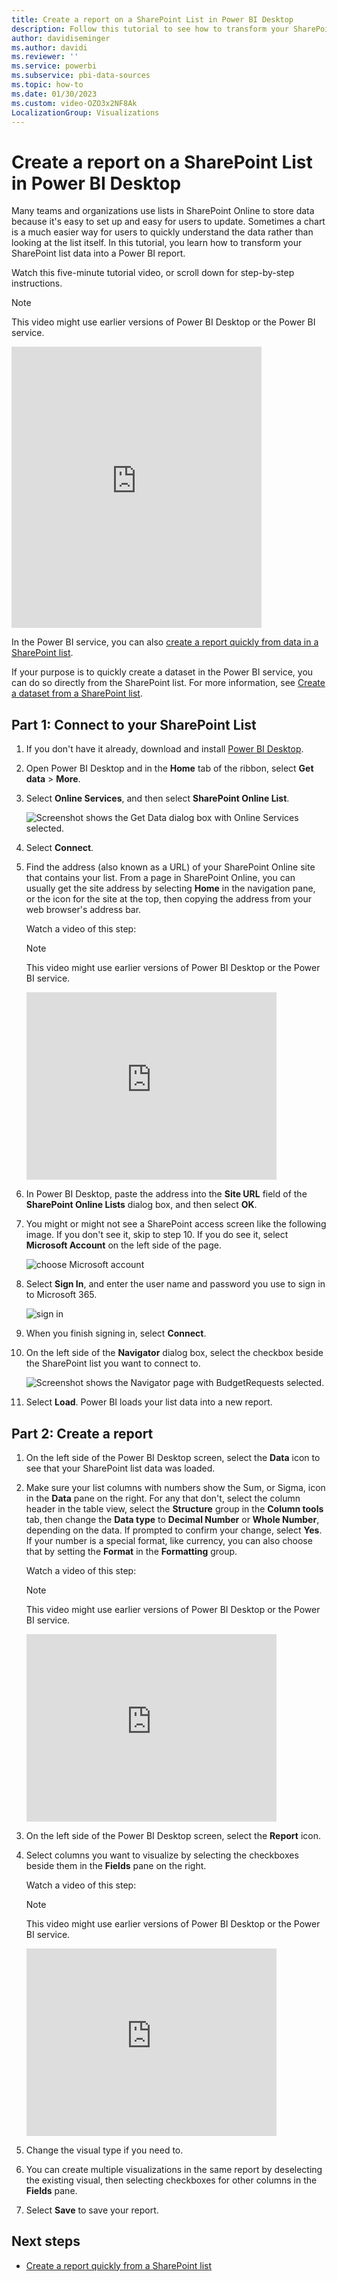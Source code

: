 ```yaml
---
title: Create a report on a SharePoint List in Power BI Desktop
description: Follow this tutorial to see how to transform your SharePoint List data into a Power BI report.
author: davidiseminger
ms.author: davidi
ms.reviewer: ''
ms.service: powerbi
ms.subservice: pbi-data-sources
ms.topic: how-to
ms.date: 01/30/2023
ms.custom: video-OZO3x2NF8Ak
LocalizationGroup: Visualizations
---
```

# Create a report on a SharePoint List in Power BI Desktop

Many teams and organizations use lists in SharePoint Online to store data because it's easy to set up and easy for users to update.  Sometimes a chart is a much easier way for users to quickly understand the data rather than looking at the list itself. In this tutorial, you learn how to transform your SharePoint list data into a Power BI report.

Watch this five-minute tutorial video, or scroll down for step-by-step instructions.

> [!NOTE]  
> This video might use earlier versions of Power BI Desktop or the Power BI service.

<iframe width="400" height="450" src="https://www.youtube.com/embed/OZO3x2NF8Ak" frameborder="0" allowfullscreen></iframe>

In the Power BI service, you can also [create a report quickly from data in a SharePoint list](../create-reports/service-quick-create-sharepoint-list.md).

If your purpose is to quickly create a dataset in the Power BI service, you can do so directly from the SharePoint list. For more information, see [Create a dataset from a SharePoint list](./create-dataset-sharepoint-online-list.md).

## Part 1: Connect to your SharePoint List

1. If you don't have it already, download and install [Power BI Desktop](https://powerbi.microsoft.com/desktop/).
2. Open Power BI Desktop and in the **Home** tab of the ribbon, select **Get data** > **More**.
3. Select **Online Services**, and then select **SharePoint Online List**.  

    <img src="media/desktop-sharepoint-online-list/desktop-sharepoint-online-list-getdata.png" alt="Screenshot shows the Get Data dialog box with Online Services selected." />

4. Select **Connect**.
4. Find the address (also known as a URL) of your SharePoint Online site that contains your list.  From a page in SharePoint Online, you can usually get the site address by selecting **Home** in the navigation pane, or the icon for the site at the top, then copying the address from your web browser's address bar.

   Watch a video of this step:

   > [!NOTE]  
   > This video might use earlier versions of Power BI Desktop or the Power BI service.

   <iframe width="400" height="300" src="https://www.youtube.com/embed/OZO3x2NF8Ak?start=48&end=90" frameborder="0" allowfullscreen></iframe>

5. In Power BI Desktop, paste the address into the **Site URL** field of the **SharePoint Online Lists** dialog box, and then select **OK**.

6. You might or might not see a SharePoint access screen like the following image.  If you don't see it, skip to step 10.  If you do see it, select **Microsoft Account** on the left side of the page.

    <img src="media/desktop-sharepoint-online-list/desktop-sharepoint-online-list-auth1.png" alt="choose Microsoft account" />

7. Select **Sign In**, and enter the user name and password you use to sign in to Microsoft 365.

    <img src="media/desktop-sharepoint-online-list/desktop-sharepoint-online-list-auth2.png" alt="sign in" />

8. When you finish signing in, select **Connect**.

9. On the left side of the **Navigator** dialog box, select the checkbox beside the SharePoint list you want to connect to.

    <img src="media/desktop-sharepoint-online-list/desktop-sharepoint-online-list-select-list.png" alt="Screenshot shows the Navigator page with BudgetRequests selected." />

10. Select **Load**.  Power BI loads your list data into a new report.

## Part 2: Create a report

1. On the left side of the Power BI Desktop screen, select the **Data** icon to see that your SharePoint list data was loaded.

2. Make sure your list columns with numbers show the Sum, or Sigma, icon in the **Data** pane on the right.  For any that don't, select the column header in the table view, select the **Structure** group in the **Column tools** tab, then change the **Data type** to **Decimal Number** or **Whole Number**, depending on the data.  If prompted to confirm your change, select **Yes**.  If your number is a special format, like currency, you can also choose that by setting the **Format** in the **Formatting** group.

   Watch a video of this step:

   > [!NOTE]  
   > This video might use earlier versions of Power BI Desktop or the Power BI service.

   <iframe width="400" height="300" src="https://www.youtube.com/embed/OZO3x2NF8Ak?start=147&end=204" frameborder="0" allowfullscreen></iframe>

3. On the left side of the Power BI Desktop screen, select the **Report** icon.
4. Select columns you want to visualize by selecting the checkboxes beside them in the **Fields** pane on the right.

   Watch a video of this step:
   
   > [!NOTE]  
   > This video might use earlier versions of Power BI Desktop or the Power BI service.

   <iframe width="400" height="300" src="https://www.youtube.com/embed/OZO3x2NF8Ak?start=215&end=252" frameborder="0" allowfullscreen></iframe>

5. Change the visual type if you need to.
6. You can create multiple visualizations in the same report by deselecting the existing visual, then selecting checkboxes for other columns in the **Fields** pane.
7. Select **Save** to save your report.

## Next steps

- [Create a report quickly from a SharePoint list](../create-reports/service-quick-create-sharepoint-list.md)